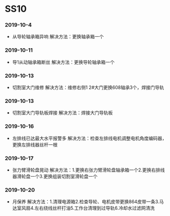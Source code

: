 ﻿# SS10
### 2019-10-4
* 从导轮轴承箱异响 解决方法：更换轴承箱一个
### 2019-10-11
* 导1从动轴承箱断丝 解决方法：更换导轮轴承箱一个
### 2019-10-13
* 切割室大门维修 解决方法：维修右侧1 2#大门更换608轴承3个，焊接门导轨
### 2019-10-13
* 切割室大门导轨板焊接 解决方法：焊接大门导轨板
### 2019-10-16
* 左排线已达最大水平报警多 解决方法：检查左排线电机调整电机角度编码器，更换左排线器丝杆一根
### 2019-10-17
* 张力臂滑轮盘晃动 解决方法：1.更换右张力臂滑轮盘轴承箱一个2.更换右排线器滑轮盘一个3.更换组装切割室滑轮盘一个
### 2019-10-20
* 月保养 解决方法：1.清理电源箱2.检查导轮、电机皮带更换864皮带一条3.马达室风扇4.左右绕线丝杆打油5.工作台清理到过导轨6.冷却水过滤网清洗






























